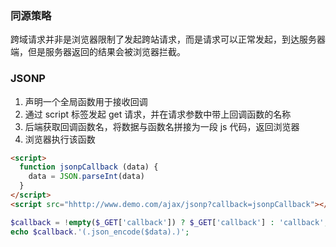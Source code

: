 ### 同源策略
跨域请求并非是浏览器限制了发起跨站请求，而是请求可以正常发起，到达服务器端，但是服务器返回的结果会被浏览器拦截。

### JSONP
1. 声明一个全局函数用于接收回调
2. 通过 script 标签发起 get 请求，并在请求参数中带上回调函数的名称
3. 后端获取回调函数名，将数据与函数名拼接为一段 js 代码，返回浏览器
4. 浏览器执行该函数

```html
<script>
  function jsonpCallback (data) {
    data = JSON.parseInt(data)
  }
</script>
<script src="hhttp://www.demo.com/ajax/jsonp?callback=jsonpCallback"></script>
```

```php
$callback = !empty($_GET['callback']) ? $_GET['callback'] : 'callback';
echo $callback.'(.json_encode($data).)';
```